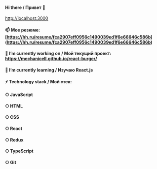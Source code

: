 #### Hi there / Привет 👋

[http://localhost:3000](http://localhost:3000)

#### 📫 Moe резюме: [https://hh.ru/resume/fca2907eff0956c1490039ed1f6e66646c586b] (https://hh.ru/resume/fca2907eff0956c1490039ed1f6e66646c586b)
#### 🔭 I’m currently working on / Мой текущий проект: https://mechanicell.github.io/react-burger/
#### 🌱 I’m currently learning / Изучаю React.js  

#### ⚡ Technology stack / Мой стек: 
#### ○ JavaScript 
#### ○ HTML 
#### ○ CSS 
#### ○ React 
#### ○ Redux
#### ○ TypeScript  
#### ○ Git

<!--
**MechaniCell/MechaniCell** is a ✨ _special_ ✨ repository because its `README.md` (this file) appears on your GitHub profile.

Here are some ideas to get you started:

- 👯 I’m looking to collaborate on ...
- 🤔 I’m looking for help with ...
- 💬 Ask me about ...
- 📫 How to reach me: ...
- 😄 Pronouns: ...
- ⚡ Fun fact: ...
-->
